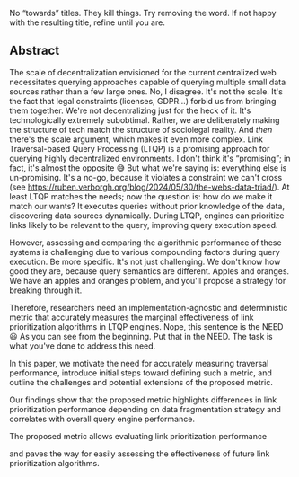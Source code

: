 <span class="comment" data-author="RV">No <q>towards</q> titles. They kill things. Try removing the word. If not happy with the resulting title, refine until you are.</span>

## Abstract
<!-- Context      -->
The scale of decentralization envisioned for the current centralized web necessitates querying approaches capable of querying multiple small data sources rather than a few large ones.
<span class="comment" data-author="RV">No, I disagree. It's not the scale. It's the fact that legal constraints (licenses, GDPR…) forbid us from bringing them together. We're not decentralizing just for the heck of it. It's technologically extremely subobtimal. Rather, we are deliberately making the structure of tech match the structure of sociolegal reality. And _then_ there's the scale argument, which makes it even more complex. </span>
Link Traversal-based Query Processing (LTQP) is a promising approach for querying highly decentralized environments.
<span class="comment" data-author="RV">I don't think it's <q>promising</q>; in fact, it's almost the opposite 😅 But what we're saying is: everything else is un-promising. It's a no-go, because it violates a constraint we can't cross (see https://ruben.verborgh.org/blog/2024/05/30/the-webs-data-triad/). At least LTQP matches the needs; now the question is: how do we make it match our wants?</span>
It executes queries without prior knowledge of the data, discovering data sources dynamically.
During LTQP, engines can prioritize links likely to be relevant to the query, improving query execution speed. 
<!-- Need         -->
However, assessing and comparing the algorithmic performance of these systems is challenging due to various compounding factors during query execution. 
<span class="comment" data-author="RV">Be more specific. It's not just challenging. We don't know how good they are, because query semantics are different. Apples and oranges. We have an apples and oranges problem, and you'll propose a strategy for breaking through it.</span>
<!-- Task         -->
Therefore, researchers need an implementation-agnostic and deterministic metric that accurately measures the marginal effectiveness of link prioritization algorithms in LTQP engines.
<span class="comment" data-author="RV">Nope, this sentence is the NEED 😃 As you can see from the beginning. Put that in the NEED. The task is what you've done to address this need.</span>
<!-- Object       -->
In this paper, we motivate the need for accurately measuring traversal performance, introduce initial steps toward defining such a metric, and outline the challenges and potential extensions of the proposed metric.
<!-- Findings     -->
Our findings show that the proposed metric highlights differences in link prioritization performance depending on data fragmentation strategy and correlates with overall query engine performance.
<!-- Conclusion   -->
The proposed metric allows evaluating link prioritization performance
<!-- Perspectives -->
and paves the way for easily assessing the effectiveness of future link prioritization algorithms.
